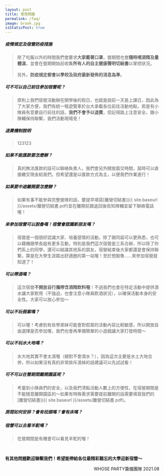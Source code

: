 ```yaml
---
layout: post
title: 常見問題
permalink: /faq/
image: brook.jpg
isStaticPost: true
---
```

##### 疫情規定及宿營防疫措施
>除了吃飯以外的時間我們會要求**大家戴著口罩**，營期間也會**隨時噴酒精及量體溫**，並會在營期開始前收集**所有人的自主健康聲明切結書**以掌控狀況。<br><br>
另外，**防疫規定都會以學校及政府最新發佈的消息為準**。

##### 可不可以自己前往參加宿營呢？
>原則上我們宿營活動辦在開學後的假日，也就是說前一天是上課日，因此為了大家方便，我們有統一租遊覽車於台大承載各位前往活動地點，若是有小隊員有意要自行前往的話，**我們不會予以退費**，但記得路上注意安全，跟小隊輔保持聯繫，我們活動現場見！

##### 退費機制說明
>123123

##### 如果不能匯款要怎麼辦？
>真的無法匯款的話可以聯絡負責人，我們會另外開放面交時間，屆時可以直接繳交現金給我們。但希望還是以匯款方式為主，以便我們作業進行！

##### 如果要中途離開要怎麼辦？
>如果有事不能參與完整營隊的話，要提早填寫[離營切結書]({{ site.baseurl }}/assets/離營切結書.pdf)並在離開前跟返回後告知隊輔並留下聯絡電話喔！

##### 來參加宿營可以脫魯嗎！宿營會認識新朋友嗎？
>宿營是一個很好認識大家、培養感情的活動，除了跟同屆可以更熟悉，也可以藉機跟學長姐有更多互動，特別是我們這次宿營是三系合辦，所以除了你們系上的同學，還可以結識其他系的朋友，宿營結束後大家都還是會保持聯繫，算是在大學生涯踏出舒適圈的第一站喔！至於想脫魯……來參加宿營就知道了！

##### 可以帶酒嗎？
>這次宿營**不開放自行攜帶含酒精飲料喔**！不過我們也會在特定活動中提供酒水讓大家飲用（不強迫，也會注意小隊員飲酒狀況），以確保活動本身的安全性。大家可以放心參加～

##### 可以不玩假案嗎？
>可以喔！考慮到有些學弟妹可能會對假案的活動內容比較敏感，所以開放自由選擇是否參加喔，我們也會再準備簡單的小遊戲讓大家打發時間～

##### 可以不玩水大地嗎？
>水大地其實不會太濕喔（絕對不會滴水？），因為這次主要是水土大地合併，所以如果沒有真的非常排斥濕掉的話建議可以先試試看！

##### 可不可以在營期間離開園區呢？
>考量到小隊員們的安全，以及我們清點活動人數上的方便性，在宿營期間是不能隨意離開園區的～如果有特殊需求需要提前離開的話需要填寫我們的[離營切結書]({{ site.baseurl }}/assets/離營切結書.pdf)。

##### 房間如何安排？會有枕頭嗎？會有床嗎？
>

##### 宿營可以去看羊駝嗎？
>在營期間是有機會可以看見羊駝的喔！

<br>

**有其他問題歡迎聯繫我們！希望能帶給各位最精彩難忘的大學迎新宿營～**

<p align="right">WHOSE PARTY籌備團隊 2021.08</p>
